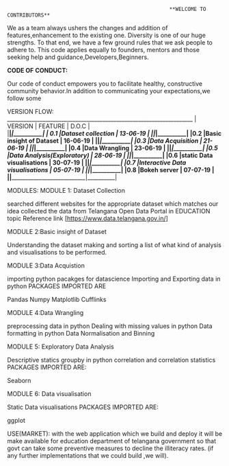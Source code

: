                                                          **WELCOME TO CONTRIBUTORS**
                                                         
                                                         
We as a team always ushers the changes and addition of features,enhancement to the existing one. Diversity is one of our huge strengths.
To that end, we have a few ground rules that we ask people to adhere to. This code applies equally to founders, mentors and those seeking help and guidance,Developers,Beginners.
 
**CODE OF CONDUCT:**

Our code of conduct empowers you to facilitate healthy, constructive community behavior.In addition to communicating your expectations,we follow some  


VERSION FLOW:
        ____________________________________________________________________
        | VERSION      | FEATURE                                 |    D.O.C |  
        |______________|_________________________________________|__________|
        | 0.1          |Dataset collection                       | 13-06-19 |
        |______________|_________________________________________|__________| 
        |0.2           |Basic insight of Dataset                 | 16-06-19 |
        |______________|_________________________________________|__________| 
        |0.3           |Data Acquisition                         | 21-06-19 |
        |______________|_________________________________________|__________| 
        |0.4           |Data Wrangling                           | 23-06-19 |
        |______________|_________________________________________|__________|
        |0.5           |Data Analysis(Exploratory)               | 28-06-19 |
        |______________|_________________________________________|__________| 
        |0.6           |static Data visualisations               | 30-07-19 |
        |______________|_________________________________________|__________|
        |0.7           |Interactive Data visualisations          | 05-07-19 |
        |______________|_________________________________________|__________| 
        |0.8           |Bokeh server                             | 07-07-19 |
        |______________|_________________________________________|__________| 
         
MODULES:
MODULE 1: Dataset Collection

searched different websites for the appropriate dataset which matches our idea
collected the data from Telangana Open Data Portal in EDUCATION topic
Reference link  [https://www.data.telangana.gov.in/]

MODULE 2:Basic insight of Dataset

Understanding the dataset
making and sorting a list of what kind of analysis and visualisations to be performed.

MODULE 3:Data Acquistion

importing python pacakges for datascience
Importing and Exporting data in python
PACKAGES IMPORTED ARE

Pandas
Numpy
Matplotlib
Cufflinks



MODULE 4:Data Wrangling

preprocessing data in python
Dealing with missing values in python
Data formatting in python
Data Normalisation and Binning

MODULE 5: Exploratory Data Analysis

Descriptive statics
groupby in python
correlation and correlation statistics
PACKAGES IMPORTED ARE:


Seaborn

MODULE 6: Data visualisation

Static Data visualisations
PACKAGES IMPORTED ARE:


ggplot

USE(MARKET):
with the web application which we build and deploy it will be make available for  education department of telangana government so that govt can take some preventive measures to decline the illiteracy rates.
(if any further implementations that we could build ,we will).

































